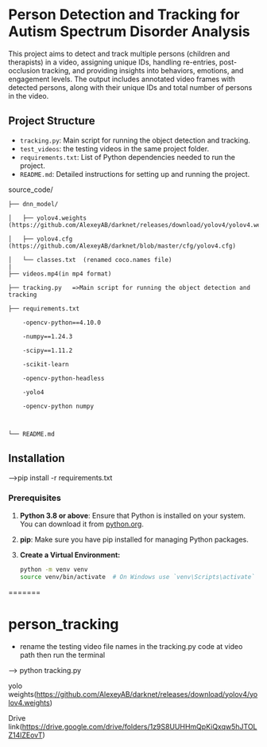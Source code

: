 # Person Detection and Tracking for Autism Spectrum Disorder Analysis

This project aims to detect and track multiple persons (children and therapists) in a video, assigning unique IDs, handling re-entries, post-occlusion tracking, and providing insights into behaviors, emotions, and engagement levels. The output includes annotated video frames with detected persons, along with their unique IDs and total number of persons in the video.

## Project Structure

- `tracking.py`: Main script for running the object detection and tracking.
- `test_videos`: the testing videos in the same project folder.
- `requirements.txt`: List of Python dependencies needed to run the project.
- `README.md`: Detailed instructions for setting up and running the project.

source_code/

    ├── dnn_model/
    
    │   ├── yolov4.weights (https://github.com/AlexeyAB/darknet/releases/download/yolov4/yolov4.weights)
    
    │   ├── yolov4.cfg   (https://github.com/AlexeyAB/darknet/blob/master/cfg/yolov4.cfg)
    
    │   └── classes.txt  (renamed coco.names file)
    |
    ├── videos.mp4(in mp4 format)
    
    ├── tracking.py   =>Main script for running the object detection and tracking
    
    ├── requirements.txt
    
		-opencv-python==4.10.0
  
		-numpy==1.24.3
  
		-scipy==1.11.2
  
		-scikit-learn
  
		-opencv-python-headless
  
		-yolo4
  
		-opencv-python numpy
  


    └── README.md

## Installation

-->pip install -r requirements.txt 

### Prerequisites

1. **Python 3.8 or above**: Ensure that Python is installed on your system. You can download it from [python.org](https://www.python.org/downloads/).

2. **pip**: Make sure you have pip installed for managing Python packages.



3. **Create a Virtual Environment:**
   ```bash
   python -m venv venv
   source venv/bin/activate  # On Windows use `venv\Scripts\activate`
=======
# person_tracking

- rename the testing video file names in the tracking.py code at video path then run the terminal 

--> python tracking.py

yolo weights(https://github.com/AlexeyAB/darknet/releases/download/yolov4/yolov4.weights)

Drive link(https://drive.google.com/drive/folders/1z9S8UUHHmQpKiQxqw5hJTOLZ14lZEovT)
